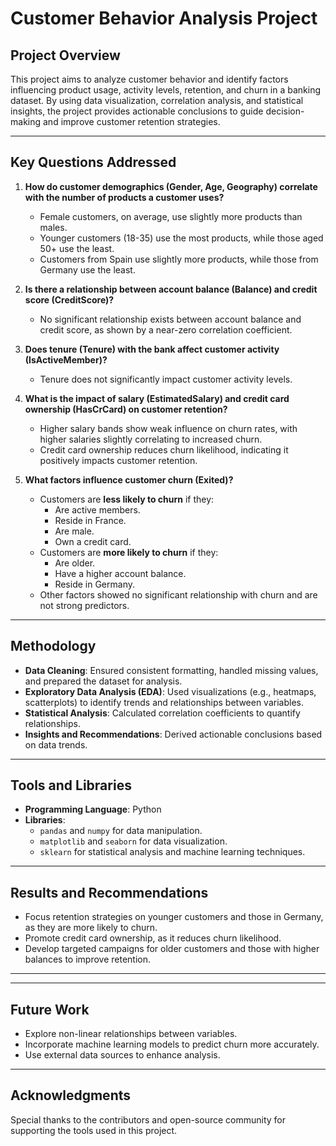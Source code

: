 # Customer Behavior Analysis Project

## Project Overview

This project aims to analyze customer behavior and identify factors influencing product usage, activity levels, retention, and churn in a banking dataset. By using data visualization, correlation analysis, and statistical insights, the project provides actionable conclusions to guide decision-making and improve customer retention strategies.

---

## Key Questions Addressed

1. **How do customer demographics (Gender, Age, Geography) correlate with the number of products a customer uses?**  
   - Female customers, on average, use slightly more products than males.  
   - Younger customers (18-35) use the most products, while those aged 50+ use the least.  
   - Customers from Spain use slightly more products, while those from Germany use the least.

2. **Is there a relationship between account balance (Balance) and credit score (CreditScore)?**  
   - No significant relationship exists between account balance and credit score, as shown by a near-zero correlation coefficient.

3. **Does tenure (Tenure) with the bank affect customer activity (IsActiveMember)?**  
   - Tenure does not significantly impact customer activity levels.

4. **What is the impact of salary (EstimatedSalary) and credit card ownership (HasCrCard) on customer retention?**  
   - Higher salary bands show weak influence on churn rates, with higher salaries slightly correlating to increased churn.  
   - Credit card ownership reduces churn likelihood, indicating it positively impacts customer retention.

5. **What factors influence customer churn (Exited)?**  
   - Customers are **less likely to churn** if they:  
     - Are active members.  
     - Reside in France.  
     - Are male.  
     - Own a credit card.  
   - Customers are **more likely to churn** if they:  
     - Are older.  
     - Have a higher account balance.  
     - Reside in Germany.  
   - Other factors showed no significant relationship with churn and are not strong predictors.

---

## Methodology

- **Data Cleaning**: Ensured consistent formatting, handled missing values, and prepared the dataset for analysis.
- **Exploratory Data Analysis (EDA)**: Used visualizations (e.g., heatmaps, scatterplots) to identify trends and relationships between variables.
- **Statistical Analysis**: Calculated correlation coefficients to quantify relationships.
- **Insights and Recommendations**: Derived actionable conclusions based on data trends.

---

## Tools and Libraries

- **Programming Language**: Python  
- **Libraries**:
  - `pandas` and `numpy` for data manipulation.
  - `matplotlib` and `seaborn` for data visualization.
  - `sklearn` for statistical analysis and machine learning techniques.

---

## Results and Recommendations

- Focus retention strategies on younger customers and those in Germany, as they are more likely to churn.
- Promote credit card ownership, as it reduces churn likelihood.
- Develop targeted campaigns for older customers and those with higher balances to improve retention.

---


---

## Future Work

- Explore non-linear relationships between variables.
- Incorporate machine learning models to predict churn more accurately.
- Use external data sources to enhance analysis.

---



## Acknowledgments

Special thanks to the contributors and open-source community for supporting the tools used in this project.
